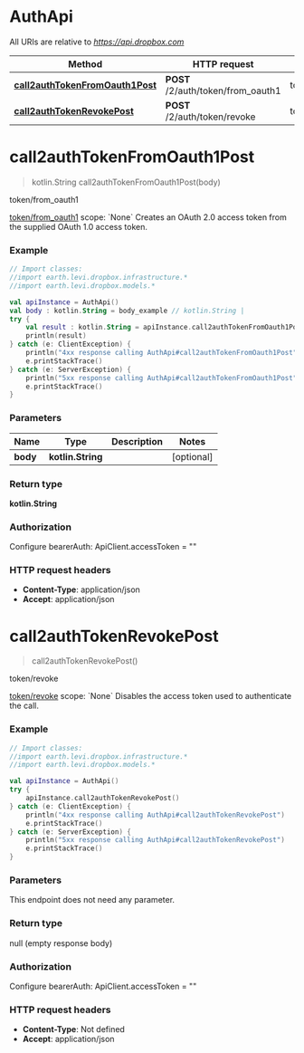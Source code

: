 # AuthApi

All URIs are relative to *https://api.dropbox.com*

Method | HTTP request | Description
------------- | ------------- | -------------
[**call2authTokenFromOauth1Post**](AuthApi.md#call2authTokenFromOauth1Post) | **POST** /2/auth/token/from_oauth1 | token/from_oauth1
[**call2authTokenRevokePost**](AuthApi.md#call2authTokenRevokePost) | **POST** /2/auth/token/revoke | token/revoke


<a name="call2authTokenFromOauth1Post"></a>
# **call2authTokenFromOauth1Post**
> kotlin.String call2authTokenFromOauth1Post(body)

token/from_oauth1

[token/from_oauth1](https://www.dropbox.com/developers/documentation/http/documentation#auth-token-from_oauth1)  scope: &#x60;None&#x60;  Creates an OAuth 2.0 access token from the supplied OAuth 1.0 access token.

### Example
```kotlin
// Import classes:
//import earth.levi.dropbox.infrastructure.*
//import earth.levi.dropbox.models.*

val apiInstance = AuthApi()
val body : kotlin.String = body_example // kotlin.String | 
try {
    val result : kotlin.String = apiInstance.call2authTokenFromOauth1Post(body)
    println(result)
} catch (e: ClientException) {
    println("4xx response calling AuthApi#call2authTokenFromOauth1Post")
    e.printStackTrace()
} catch (e: ServerException) {
    println("5xx response calling AuthApi#call2authTokenFromOauth1Post")
    e.printStackTrace()
}
```

### Parameters

Name | Type | Description  | Notes
------------- | ------------- | ------------- | -------------
 **body** | **kotlin.String**|  | [optional]

### Return type

**kotlin.String**

### Authorization


Configure bearerAuth:
    ApiClient.accessToken = ""

### HTTP request headers

 - **Content-Type**: application/json
 - **Accept**: application/json

<a name="call2authTokenRevokePost"></a>
# **call2authTokenRevokePost**
> call2authTokenRevokePost()

token/revoke

[token/revoke](https://www.dropbox.com/developers/documentation/http/documentation#auth-token-revoke)  scope: &#x60;None&#x60;  Disables the access token used to authenticate the call.      

### Example
```kotlin
// Import classes:
//import earth.levi.dropbox.infrastructure.*
//import earth.levi.dropbox.models.*

val apiInstance = AuthApi()
try {
    apiInstance.call2authTokenRevokePost()
} catch (e: ClientException) {
    println("4xx response calling AuthApi#call2authTokenRevokePost")
    e.printStackTrace()
} catch (e: ServerException) {
    println("5xx response calling AuthApi#call2authTokenRevokePost")
    e.printStackTrace()
}
```

### Parameters
This endpoint does not need any parameter.

### Return type

null (empty response body)

### Authorization


Configure bearerAuth:
    ApiClient.accessToken = ""

### HTTP request headers

 - **Content-Type**: Not defined
 - **Accept**: application/json

